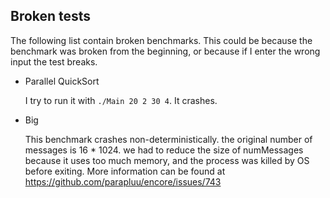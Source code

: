 ## Broken tests

The following list contain broken benchmarks.
This could be because the benchmark was broken from the beginning,
or because if I enter the wrong input the test breaks.

- Parallel QuickSort

  I try to run it with `./Main 20 2 30 4`. It crashes.

- Big

  This benchmark crashes non-deterministically. the original number of
  messages is 16 * 1024. we had to reduce the size of numMessages because
  it uses too much memory, and the process was killed by OS before exiting.
  More information can be found at https://github.com/parapluu/encore/issues/743
